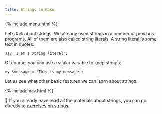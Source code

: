 ```yaml
---
title: Strings in Raku
---
```


{% include menu.html %}

Let’s talk about strings. We already used strings in a number of previous programs. All of them are also called string literals. A string literal is some text in quotes:

    say 'I am a string literal';

Of course, you can use a scalar variable to keep strings:

    my $message = 'This is my message';

Let us see what other basic features we can learn about strings.

{% include nav.html %}

💪 If you already have read all the materials about strings, you can go directly to [exercises on strings](exercises).
